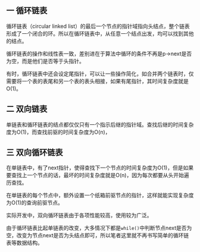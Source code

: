 ## 一 循环链表  

循环链表（circular linked list）的最后一个节点的指针域指向头结点，整个链表形成了一个闭合的环。所以在循环链表中，从任意一个结点出发，均可以找到其他的结点。   

循环链表的操作和线性表一致，差别进在于算法中循环的条件不再是p->next是否为空，而是他们是否等于头指针。  

有时，循环链表中还会设定尾指针，可以让一些操作简化，如合并两个链表时，仅需要将一个表的表尾和另一个表的表头相接，如果有尾指针，其时间复杂度就是O(1)。  

## 二 双向链表

单链表和循环链表的结点都仅仅只有一个指示后继的指针域。查找后继的时间复杂度为O(1)，而查找前驱的时间复杂度为O(n)，

## 三 双向循环链表

在单链表中，有了next指针，使得查找下一个节点的时间复杂度为O(1)，但是如果要查找上一个节点的话，最坏的时间复杂度就是O(n)，因为每次都要从头开始遍历查找。  

在单链表的每个节点中，额外设置一个纸箱前驱节点的指针，这样就能实现复杂度为O(1)的查询前驱节点。    

实际开发中，双向循环链表由于各项性能较高，使用较为广泛。  

由于循环链表比起单链表的改变，大多情况下都是`while()`中判断节点next是否为空，改变为节点next是否为头结点即可，所以笔者这里就不再书写简单的循环链表等数据结构。  


